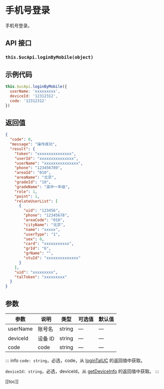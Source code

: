 # 手机号登录

手机号登录。

## API 接口

### `this.$ucApi.loginByMobile(object)`

## 示例代码

```js
this.$ucApi.loginByMobile({
  userName: 'xxxxxxxxx',
  deviceId: '12312312',
  code: '12312312'
})
```

## 返回值

```json
{
  "code": 0,
  "message": "操作成功",
  "result": {
    "token": "xxxxxxxxxxxxxxx",
    "userId": "xxxxxxxxxxxxxxx",
    "userName": "xxxxxxxxxxxxxxx",
    "phone": "123456789",
    "areaId": "010",
    "areaName": "北京",
    "gradeId": "10",
    "gradeName": "高中一年级",
    "role": 1,
    "point": 1,
    "relateUserList": [
      {
        "uid": "123456",
        "phone": "12345678",
        "areaCode": "010",
        "cityName": "北京",
        "name": "xxxxx",
        "userType": "1",
        "sex": 0,
        "card": "xxxxxxxxxxx",
        "grId": "6",
        "grName": "",
        "stuId": "xxxxxxxxxxxxxx"
      }
    ],
    "uid": "xxxxxxxxx",
    "talToken": "xxxxxxxxx"
  }
}
```

## 参数

| 参数     | 说明    | 类型   | 可选值 | 默认值 |
| -------- | ------- | ------ | ------ | ------ |
| userName | 账号名  | string | —      | —      |
| deviceId | 设备 ID | string | —      | —      |
| code     | code    | string | —      | —      |

::: info
`code: string`，必选，code，从 [loginTalUC](loginTalUC.html) 的返回值中获取。

`deviceId: string`，必选，deviceId，从 [getDeviceInfo](getDeviceInfo.html) 的返回值中获取。
:::

[[toc]]
